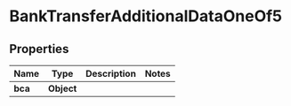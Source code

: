 

# BankTransferAdditionalDataOneOf5


## Properties

| Name | Type | Description | Notes |
|------------ | ------------- | ------------- | -------------|
|**bca** | **Object** |  |  |



